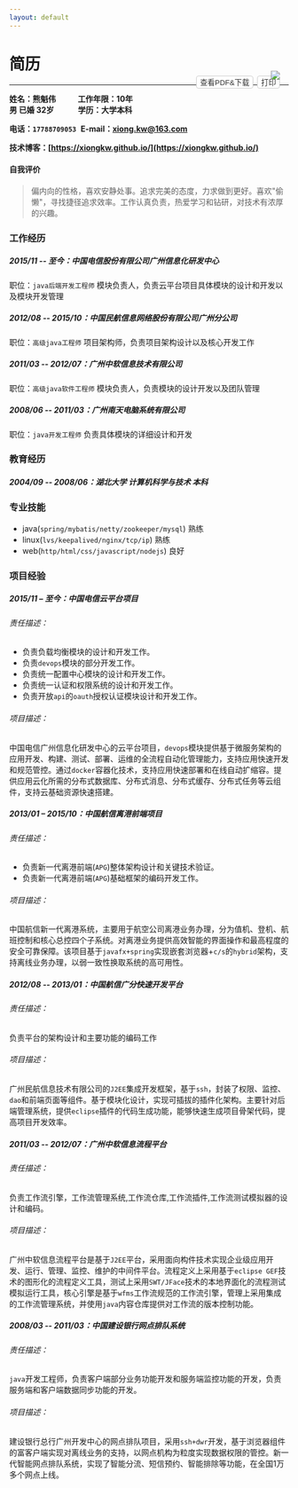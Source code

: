 ```yaml
---
layout: default
---
```


<script type="text/javascript" src="{{ site.url }}public/js/jquery-3.3.1.min.js"></script>
<script type="text/javascript" src="{{ site.url }}public/js/jquery.print.min.js"></script>
<script type="text/javascript">
    $(function(){
        $('#btn-print').click(function(){
            $('body div.content').print();
        });
        
        $('#btn-download').click(function(){
           window.open('{{ site.url }}public/简历-熊魁伟.pdf','_blank'); 
        });
    });
</script>

<style>
.btn{
    color: #333;
    background-color: #fff;
    border: 1px solid #ccc;
    border-radius: 4px;
    cursor: pointer;
}

.btn:hover{
    color: #333;
    background-color: #d4d4d4;
    border-color: #8c8c8c;
}
</style>

# 简历
<div style="position: relative" class="no-print">
<button id="btn-download" style="position: absolute;right: 4rem;top: -1rem;" class="btn">查看PDF&下载</button>
<button id="btn-print" style="position: absolute;right: 1rem;top: -1rem;" class="btn">打印</button>
</div>
<hr>

**姓名：熊魁伟**&nbsp;&nbsp;&nbsp;&nbsp;&nbsp;&nbsp;&nbsp;&nbsp;&nbsp;&nbsp;**工作年限：10年**  
**男&nbsp;已婚&nbsp;32岁**&nbsp;&nbsp;&nbsp;&nbsp;&nbsp;&nbsp;&nbsp;&nbsp;&nbsp;&nbsp;&nbsp;**学历：大学本科**   

**电话：`17788709053`**&nbsp;&nbsp;**E-mail：<xiong.kw@163.com>**

<div style="position: relative">
<img src="{{site.url}}/public/images/eGlvbmdrdWl3ZWk=.png" style="position: absolute;right: 1rem;top: -8rem;"/>
</div>

**技术博客：[https://xiongkw.github.io/](https://xiongkw.github.io/)**

#### 自我评价

> 偏内向的性格，喜欢安静处事。追求完美的态度，力求做到更好。喜欢"偷懒"，寻找捷径追求效率。工作认真负责，热爱学习和钻研，对技术有浓厚的兴趣。

### 工作经历

##### 2015/11 -- 至今：中国电信股份有限公司广州信息化研发中心   
职位：`java后端开发工程师` 模块负责人，负责云平台项目具体模块的设计和开发以及模块开发管理

##### 2012/08 -- 2015/10：中国民航信息网络股份有限公司广州分公司   
职位：`高级java工程师` 项目架构师，负责项目架构设计以及核心开发工作

##### 2011/03 -- 2012/07：广州中软信息技术有限公司   
职位：`高级java软件工程师` 模块负责人，负责模块的设计开发以及团队管理

##### 2008/06 -- 2011/03：广州南天电脑系统有限公司   
职位：`java开发工程师` 负责具体模块的详细设计和开发

### 教育经历

##### 2004/09 -- 2008/06：湖北大学 计算机科学与技术 本科

### 专业技能

* java(`spring/mybatis/netty/zookeeper/mysql`) 熟练
* linux(`lvs/keepalived/nginx/tcp/ip`) 熟练
* web(`http/html/css/javascript/nodejs`) 良好

### 项目经验

##### 2015/11 – 至今：中国电信云平台项目

###### 责任描述：
- 负责负载均衡模块的设计和开发工作。
- 负责`devops`模块的部分开发工作。
- 负责统一配置中心模块的设计和开发工作。
- 负责统一认证和权限系统的设计和开发工作。
- 负责开放`api`的`oauth`授权认证模块设计和开发工作。

###### 项目描述：
中国电信广州信息化研发中心的云平台项目，`devops`模块提供基于微服务架构的应用开发、构建、测试、部署、运维的全流程自动化管理能力，支持应用快速开发和规范管控。通过`docker`容器化技术，支持应用快速部署和在线自动扩缩容。提供应用云化所需的分布式数据库、分布式消息、分布式缓存、分布式任务等云组件，支持云基础资源快速搭建。

##### 2013/01 – 2015/10：中国航信离港前端项目

###### 责任描述：
* 负责新一代离港前端(`APG`)整体架构设计和关键技术验证。
* 负责新一代离港前端(`APG`)基础框架的编码开发工作。

###### 项目描述：
中国航信新一代离港系统，主要用于航空公司离港业务办理，分为值机、登机、航班控制和核心总控四个子系统。对离港业务提供高效智能的界面操作和最高程度的安全可靠保障。该项目基于`javafx+spring`实现嵌套浏览器+`c/s`的`hybrid`架构，支持离线业务办理，以弱一致性换取系统的高可用性。

##### 2012/08 -- 2013/01：中国航信广分快速开发平台

###### 责任描述：
负责平台的架构设计和主要功能的编码工作

###### 项目描述：
广州民航信息技术有限公司的`J2EE`集成开发框架，基于`ssh`，封装了权限、监控、`dao`和前端页面等组件。基于模块化设计，实现可插拔的插件化架构。主要针对后端管理系统，提供`eclipse`插件的代码生成功能，能够快速生成项目骨架代码，提高项目开发效率。

##### 2011/03 -- 2012/07：广州中软信息流程平台

###### 责任描述：
负责工作流引擎，工作流管理系统,工作流仓库,工作流插件,工作流测试模拟器的设计和编码。

###### 项目描述：
广州中软信息流程平台是基于`J2EE`平台，采用面向构件技术实现企业级应用开发、运行、管理、监控、维护的中间件平台。流程定义上采用基于`eclipse GEF`技术的图形化的流程定义工具，测试上采用`SWT/JFace`技术的本地界面化的流程测试模拟运行工具，核心引擎是基于`wfms`工作流规范的工作流引擎，管理上采用集成的工作流管理系统，并使用`java`内容仓库提供对工作流的版本控制功能。

##### 2008/03 -- 2011/03：中国建设银行网点排队系统

###### 责任描述：
`java`开发工程师，负责客户端部分业务功能开发和服务端监控功能的开发，负责服务端和客户端数据同步功能的开发。

###### 项目描述：
建设银行总行广州开发中心的网点排队项目，采用`ssh+dwr`开发，基于浏览器组件的富客户端实现对离线业务的支持，以网点机构为粒度实现数据权限的管控。新一代智能网点排队系统，实现了智能分流、短信预约、智能排除等功能，在全国1万多个网点上线。
